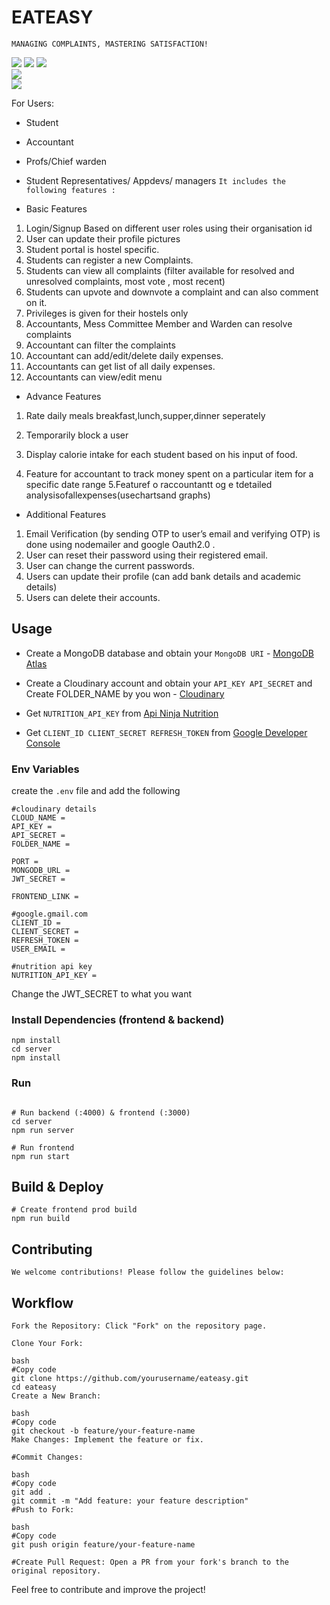 # EATEASY

`MANAGING COMPLAINTS, MASTERING SATISFACTION!`

<div class="album">
  <div class="responsive-container-block bg">
    <div class="responsive-container-block img-cont">
      <img class="img" src="./public//img1.jpeg">
      <img class="img" src="./public//img2.jpeg">
      <img class="img img-last" src="./public//img3.jpeg">
    </div>
    <div class="responsive-container-block img-cont">
      <img class="img img-big" src="./public/img4.jpeg">
    </div>
    <div class="responsive-container-block img-cont">
      <img class="img" src="./public//img5.png">
  </div>
</div>

For Users:

- Student
- Accountant
- Profs/Chief warden
- Student Representatives/ Appdevs/
  managers
  `It includes the following features :`

- Basic Features

1.  Login/Signup Based on different user roles using their organisation id
2.  User can update their profile pictures
3.  Student portal is hostel specific.
4.  Students can register a new Complaints.
5.  Students can view all complaints (filter available for resolved and unresolved complaints, most vote , most recent)
6.  Students can upvote and downvote a complaint and can also comment on it.
7.  Privileges is given for their hostels only
8.  Accountants, Mess Committee Member and Warden can resolve complaints
9.  Accountant can filter the complaints
10. Accountant can add/edit/delete daily expenses.
11. Accountants can get list of all daily expenses.
12. Accountants can view/edit menu

- Advance Features

1. Rate daily meals breakfast,lunch,supper,dinner seperately
2. Temporarily block a user

3. Display calorie intake for each student based on his input of food.
4. Feature for accountant to track money spent on a particular item for a specific date range
   5.Featuref o raccountantt og e tdetailed analysisofallexpenses(usechartsand
   graphs)

- Additional Features

1. Email Verification (by sending OTP to user’s email and verifying OTP) is done using nodemailer and google Oauth2.0 .
2. User can reset their password using their registered email.
3. User can change the current passwords.
4. Users can update their profile (can add bank details and academic details)
5. Users can delete their accounts.

## Usage

- Create a MongoDB database and obtain your `MongoDB URI` - [MongoDB Atlas](https://www.mongodb.com/cloud/atlas/register)
- Create a Cloudinary account and obtain your `API_KEY API_SECRET` and Create FOLDER_NAME by you won - [Cloudinary](https://cloudinary.com/)

- Get `NUTRITION_API_KEY`
  from [Api Ninja Nutrition](https://api-ninjas.com/api/nutrition)

- Get `CLIENT_ID CLIENT_SECRET REFRESH_TOKEN`
  from [Google Developer Console](https://console.cloud.google.com/welcome?project=eateasy-405214)

### Env Variables

create the `.env` file and add the following

```
#cloudinary details
CLOUD_NAME =
API_KEY =
API_SECRET =
FOLDER_NAME =

PORT =
MONGODB_URL =
JWT_SECRET =

FRONTEND_LINK =

#google.gmail.com
CLIENT_ID =
CLIENT_SECRET =
REFRESH_TOKEN =
USER_EMAIL =

#nutrition api key
NUTRITION_API_KEY =
```

Change the JWT_SECRET to what you want

### Install Dependencies (frontend & backend)

```
npm install
cd server
npm install
```

### Run

```

# Run backend (:4000) & frontend (:3000)
cd server
npm run server

# Run frontend
npm run start
```

## Build & Deploy

```
# Create frontend prod build
npm run build
```
## Contributing
```
We welcome contributions! Please follow the guidelines below:
```

## Workflow
```
Fork the Repository: Click "Fork" on the repository page.

Clone Your Fork:

bash
#Copy code
git clone https://github.com/yourusername/eateasy.git
cd eateasy
Create a New Branch:

bash
#Copy code
git checkout -b feature/your-feature-name
Make Changes: Implement the feature or fix.

#Commit Changes:

bash
#Copy code
git add .
git commit -m "Add feature: your feature description"
#Push to Fork:

bash
#Copy code
git push origin feature/your-feature-name

#Create Pull Request: Open a PR from your fork's branch to the original repository.
```
Feel free to contribute and improve the project!










